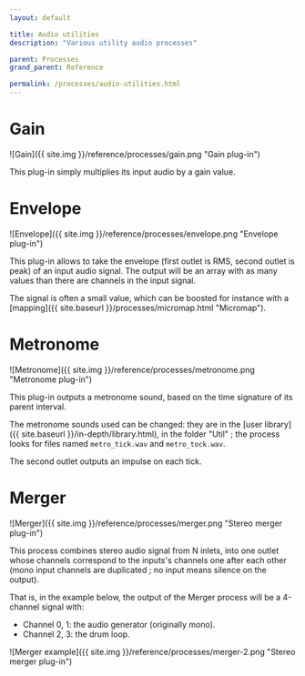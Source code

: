 ```yaml
---
layout: default

title: Audio utilities
description: "Various utility audio processes"

parent: Processes
grand_parent: Reference

permalink: /processes/audio-utilities.html
---
```


# Gain

![Gain]({{ site.img }}/reference/processes/gain.png "Gain plug-in")

This plug-in simply multiplies its input audio by a gain value.

# Envelope

![Envelope]({{ site.img }}/reference/processes/envelope.png "Envelope plug-in")

This plug-in allows to take the envelope (first outlet is RMS, second outlet is peak) of an input audio signal.
The output will be an array with as many values than there are channels in the input signal.

The signal is often a small value, which can be boosted for instance with a [mapping]({{ site.baseurl }}/processes/micromap.html "Micromap").

# Metronome

![Metronome]({{ site.img }}/reference/processes/metronome.png "Metronome plug-in")

This plug-in outputs a metronome sound, based on the time signature of its parent interval.

The metronome sounds used can be changed: they are in the [user library]({{ site.baseurl }}/in-depth/library.html), in the folder "Util" ; the process looks for files named `metro_tick.wav` and `metro_tock.wav`.

The second outlet outputs an impulse on each tick.

# Merger

![Merger]({{ site.img }}/reference/processes/merger.png "Stereo merger plug-in")

This process combines stereo audio signal from N inlets, into one outlet whose channels correspond to the inputs's channels one after each other (mono input channels are duplicated ; no input means silence on the output).

That is, in the example below, the output of the Merger process will be a 4-channel signal with:

* Channel 0, 1: the audio generator (originally mono).
* Channel 2, 3: the drum loop.

![Merger example]({{ site.img }}/reference/processes/merger-2.png "Stereo merger plug-in")

